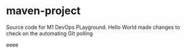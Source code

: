 # maven-project
Source code for M1 DevOps PLayground.
Hello World
made changes to check on the automating GIt polling

eeee
